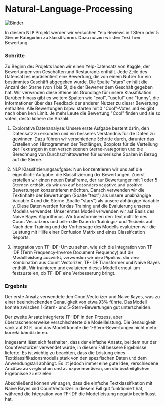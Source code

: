 # Natural-Language-Processing
[![Binder](https://mybinder.org/badge_logo.svg)](https://mybinder.org/v2/gh/beckceline/Natural-Language-Processing/HEAD)

In diesem NLP Projekt werden wir versuchen Yelp Reviews in 1 Stern oder 5 Sterne Kategorien zu klassifizieren. Dazu nutzen wir den Text ihrer Bewertung. 

### Schritte

Zu Beginn des Projekts laden wir einen Yelp-Datensatz von Kaggle, der Bewertungen von Geschäften und Restaurants enthält. Jede Zeile des Datensatzes repräsentiert eine Bewertung, die von einem Nutzer für ein bestimmtes Geschäft abgegeben wurde. Die Spalte "stars" enthält die Anzahl der Sterne (von 1 bis 5), die der Bewerter dem Geschäft gegeben hat. Wir verwenden diese Sterne als Grundlage für unsere Klassifikation. Darüber hinaus gibt es weitere Spalten wie "cool", "useful" und "funny", die Informationen über das Feedback der anderen Nutzer zu dieser Bewertung enthalten. Alle Bewertungen bspw. starten mit 0 "Cool"-Votes und es gibt nach oben kein Limit. Je mehr Leute die Bewertung "Cool" finden und sie so voten, desto höhere die Anzahl.

1. Explorative Datenanalyse: Unsere erste Aufgabe besteht darin, den Datensatz zu erkunden und ein besseres Verständnis für die Daten zu gewinnen. Dazu führen wir verschiedene Schritte durch, darunter das Erstellen von Histogrammen der Textlängen, Boxplots für die Verteilung der Textlängen in den verschiedenen Sterne-Kategorien und die Berechnung von Durchschnittswerten für numerische Spalten in Bezug auf die Sterne.

2. NLP Klassifizierungsaufgabe: Nun konzentrieren wir uns auf die eigentliche Aufgabe: die Klassifizierung der Bewertungen. Zuerst erstellen wir einen neuen DataFrame, der nur Bewertungen mit 1 oder 5 Sternen enthält, da wir uns auf besonders negative und positive Bewertungen konzentrieren möchten.
Danach verwenden wir die Textinhalte der Bewertungen (Spalte "text") als unsere unabhängige Variable X und die Sterne (Spalte "stars") als unsere abhängige Variable y. Diese Daten werden für das Training und die Evaluierung unseres Modells verwendet.
Unser erstes Modell verwenden wir auf Basis des Naive Bayes Algorithmus. Wir transformieren den Text mithilfe des Count Vectorizers und teilen die Daten in Trainings- und Testsets auf. Nach dem Training und der Vorhersage des Modells evaluieren wir die Leistung mit Hilfe einer Confusion Matrix und eines Classification Reports.

3. Integration von TF-IDF: Um zu sehen, wie sich die Integration von TF-IDF (Term Frequency-Inverse Document Frequency) auf die Modellleistung auswirkt, verwenden wir eine Pipeline, die eine Kombination aus Count Vectorizer, TF-IDF Transformer und Naive Bayes enthält. Wir trainieren und evaluieren dieses Modell erneut, um festzustellen, ob TF-IDF eine Verbesserung bringt.

### Ergebnis

Der erste Ansatz verwendete den CountVectorizer und Naive Bayes, was zu einer beeindruckenden Genauigkeit von etwa 93% führte. Das Modell konnte zwischen 1-Stern- und 5-Stern-Bewertungen gut unterscheiden.

Der zweite Ansatz integrierte TF-IDF in den Prozess, aber überraschenderweise verschlechterte die Modellleistung. Die Genauigkeit sank auf 81%, und das Modell konnte die 1-Stern-Bewertungen nicht mehr korrekt identifizieren.

Insgesamt lässt sich festhalten, dass der einfache Ansatz, bei dem nur der CountVectorizer verwendet wurde, in diesem Fall bessere Ergebnisse lieferte. Es ist wichtig zu beachten, dass die Leistung eines Textklassifikationsmodells stark von den spezifischen Daten und dem Anwendungsfall abhängt. Es ist jedoch immer eine gute Idee, verschiedene Ansätze zu vergleichen und zu experimentieren, um die bestmöglichen Ergebnisse zu erzielen.

Abschließend können wir sagen, dass die einfache Textklassifikation mit Naive Bayes und CountVectorizer in diesem Fall gut funktioniert hat, während die Integration von TF-IDF die Modellleistung negativ beeinflusst hat. 
